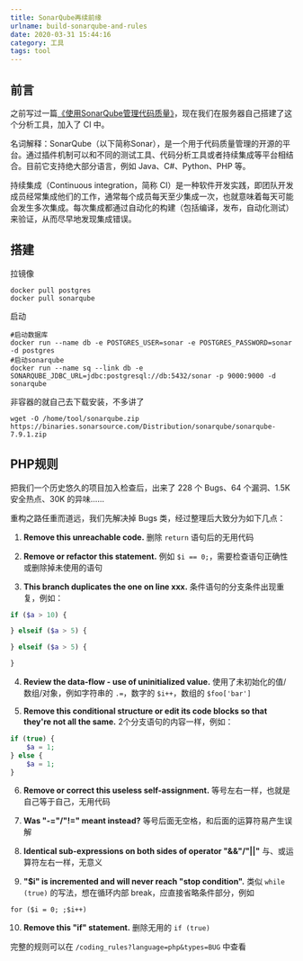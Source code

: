 ```yaml
---
title: SonarQube再续前缘
urlname: build-sonarqube-and-rules
date: 2020-03-31 15:44:16
category: 工具
tags: tool
---
```


## 前言

之前写过一篇[《使用SonarQube管理代码质量》](/2018/use-sonarqube-continuous-code-quality.html)，现在我们在服务器自己搭建了这个分析工具，加入了 CI 中。

<!-- more -->

名词解释：SonarQube（以下简称Sonar），是一个用于代码质量管理的开源的平台。通过插件机制可以和不同的测试工具、代码分析工具或者持续集成等平台相结合。目前它支持绝大部分语言，例如 Java、C#、Python、PHP 等。

持续集成（Continuous integration，简称 CI）是一种软件开发实践，即团队开发成员经常集成他们的工作，通常每个成员每天至少集成一次，也就意味着每天可能会发生多次集成。每次集成都通过自动化的构建（包括编译，发布，自动化测试）来验证，从而尽早地发现集成错误。

## 搭建

拉镜像

```
docker pull postgres
docker pull sonarqube
```

启动

```
#启动数据库
docker run --name db -e POSTGRES_USER=sonar -e POSTGRES_PASSWORD=sonar -d postgres
#启动sonarqube
docker run --name sq --link db -e SONARQUBE_JDBC_URL=jdbc:postgresql://db:5432/sonar -p 9000:9000 -d sonarqube
```

非容器的就自己去下载安装，不多讲了

```
wget -O /home/tool/sonarqube.zip https://binaries.sonarsource.com/Distribution/sonarqube/sonarqube-7.9.1.zip
```

## PHP规则

把我们一个历史悠久的项目加入检查后，出来了 228 个 Bugs、64 个漏洞、1.5K 安全热点、30K 的异味……

重构之路任重而道远，我们先解决掉 Bugs 类，经过整理后大致分为如下几点：

1. **Remove this unreachable code.**
删除 `return` 语句后的无用代码

2. **Remove or refactor this statement.**
例如 `$i == 0;`，需要检查语句正确性或删除掉未使用的语句

3. **This branch duplicates the one on line xxx.**
条件语句的分支条件出现重复，例如：

```php
if ($a > 10) {

} elseif ($a > 5) {

} elseif ($a > 5) {

}
```

4. **Review the data-flow - use of uninitialized value.**
使用了未初始化的值/数组/对象，例如字符串的 `.=`，数字的 `$i++`，数组的 `$foo['bar']`

5. **Remove this conditional structure or edit its code blocks so that they're not all the same.**
2个分支语句的内容一样，例如：

```php
if (true) {
    $a = 1;
} else {
    $a = 1;
}
```

6. **Remove or correct this useless self-assignment.**
等号左右一样，也就是自己等于自己，无用代码

7. **Was "-="/"!=" meant instead?**
等号后面无空格，和后面的运算符易产生误解

8. **Identical sub-expressions on both sides of operator "&&"/"||"**
与、或运算符左右一样，无意义

9. **"$i" is incremented and will never reach "stop condition".**
类似 `while (true)` 的写法，想在循环内部 break，应直接省略条件部分，例如

```
for ($i = 0; ;$i++)
```

10. **Remove this "if" statement.**
删除无用的 `if (true)`

完整的规则可以在 `/coding_rules?language=php&types=BUG` 中查看